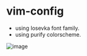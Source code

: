 # vim-config

- using Iosevka font family.
- using purify colorscheme.

![image](https://user-images.githubusercontent.com/65365498/181407208-702cc28f-1ba7-43be-98d0-9ed9b7eb159e.png)
